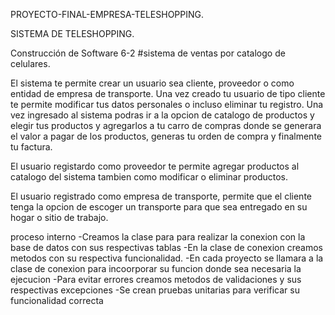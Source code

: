 PROYECTO-FINAL-EMPRESA-TELESHOPPING.

SISTEMA DE TELESHOPPING.

Construcción de Software 6-2 #sistema de ventas por catalogo de celulares.

El sistema te permite crear un usuario sea cliente, proveedor o como entidad de empresa de transporte. Una vez creado tu usuario de tipo cliente te permite modificar tus datos personales o incluso eliminar tu registro. Una vez ingresado al sistema podras ir a la opcion de catalogo de productos y elegir tus productos y agregarlos a tu carro de compras donde se generara el valor a pagar de los productos, generas tu orden de compra y finalmente tu factura.

El usuario registardo como proveedor te permite agregar productos al catalogo del sistema tambien como modificar o eliminar productos.

El usuario registrado como empresa de transporte, permite que el cliente tenga la opcion de escoger un transporte para que sea entregado en su hogar o sitio de trabajo.

proceso interno -Creamos la clase para para realizar la conexion con la base de datos con sus respectivas tablas -En la clase de conexion creamos metodos con su respectiva funcionalidad. -En cada proyecto se llamara a la clase de conexion para incoorporar su funcion donde sea necesaria la ejecucion -Para evitar errores creamos metodos de validaciones y sus respectivas excepciones -Se crean pruebas unitarias para verificar su funcionalidad correcta

